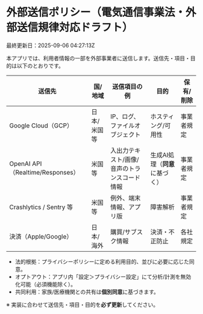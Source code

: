 # 外部送信ポリシー（電気通信事業法・外部送信規律対応ドラフト）
最終更新日：2025-09-06 04:27:13Z

本アプリでは、利用者情報の一部を外部事業者に送信します。送信先・項目・目的は以下のとおりです。

| 送信先 | 国/地域 | 送信項目の例 | 目的 | 保有/削除 |
|---|---|---|---|---|
| Google Cloud（GCP） | 日本/米国 等 | IP、ログ、ファイルオブジェクト | ホスティング/可用性 | 事業者規定 |
| OpenAI API（Realtime/Responses） | 米国 等 | 入出力テキスト/画像/音声のトランスコード情報 | 生成AI処理（**同意**に基づく） | 事業者規定 |
| Crashlytics / Sentry 等 | 米国 等 | 例外、端末情報、アプリ版 | 障害解析 | 事業者規定 |
| 決済（Apple/Google） | 日本/海外 | 購買/サブスク情報 | 決済・不正防止 | 各社規定 |

- 法的根拠：プライバシーポリシーに定める利用目的、並びに必要に応じた同意。
- オプトアウト：アプリ内「設定＞プライバシー設定」にて分析/計測を無効化可能（必須機能除く）。
- 共同利用：家族/医療機関との共有は**個別同意**に基づきます。

※ 実装に合わせて送信先・項目・目的を**必ず更新**してください。

